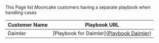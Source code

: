 This Page list Mooncake customers having a separate playbook when handling cases


|**Customer** **Name**|**Playbook** **URL**  |
|--|--|
| Daimler | [Playbook for Daimler]([Playbook Daimler](/Data-&-AI-ARR/Mooncake/Customer-Exceptions/Playbook-Daimler)) |

